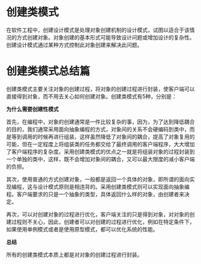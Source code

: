 # 创建类模式

在软件工程中，创建设计模式是处理对象创建机制的设计模式，试图以适合于该情况的方式创建对象。对象创建的基本形式可能导致设计问题或增加设计的复杂性。创建设计模式通过某种方式控制此对象创建来解决此问题。



# 创建类模式总结篇

创建类模式主要关注对象的创建过程，将对象的创建过程进行封装，使客户端可以直接得到对象，而不用去关心如何创建对象。创建类模式有5种，分别是：

**为什么需要创建性模式**

首先，在编程中，对象的创建通常是一件比较复杂的事，因为，为了达到降低耦合的目的，我们通常采用面向抽象编程的方式，对象间的关系不会硬编码到类中，而是等到调用的时候再进行组装，这样虽然降低了对象间的耦合，提高了对象复用的可能，但在一定程度上将组装类的任务都交给了最终调用的客户端程序，大大增加了客户端程序的复杂度。采用创建类模式的优点之一就是将组装对象的过程封装到一个单独的类中，这样，既不会增加对象间的耦合，又可以最大限度的减小客户端的负担。

其次，使用普通的方式创建对象，一般都是返回一个具体的对象，即所谓的面向实现编程，这与设计模式原则是相违背的。采用创建类模式则可以实现面向抽象编程。客户端要求的只是一个抽象的类型，具体返回什么样的对象，由创建者来决定。

再次，可以对创建对象的过程进行优化，客户端关注的只是得到对象，对对象的创建过程则不关心，因此，创建者可以对创建的过程进行优化，例如在特定条件下，如果使用单例模式或者是使用原型模式，都可以优化系统的性能。

**总结**

所有的创建类模式本质上都是对对象的创建过程进行封装。